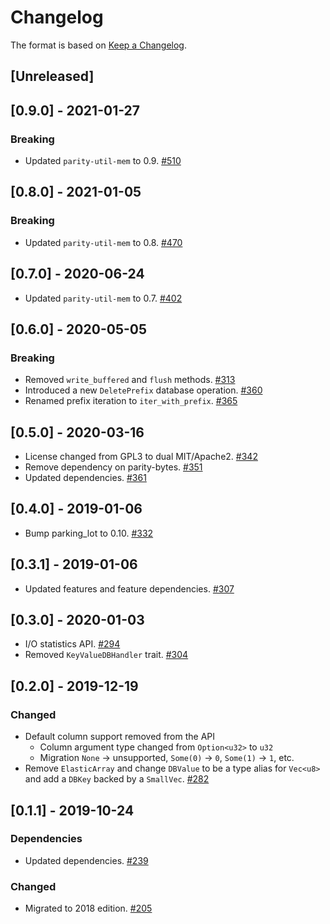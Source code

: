 # Changelog

The format is based on [Keep a Changelog].

[Keep a Changelog]: http://keepachangelog.com/en/1.0.0/

## [Unreleased]

## [0.9.0] - 2021-01-27
### Breaking
- Updated `parity-util-mem` to 0.9. [#510](https://github.com/paritytech/parity-common/pull/510)

## [0.8.0] - 2021-01-05
### Breaking
- Updated `parity-util-mem` to 0.8. [#470](https://github.com/paritytech/parity-common/pull/470)

## [0.7.0] - 2020-06-24
- Updated `parity-util-mem` to 0.7. [#402](https://github.com/paritytech/parity-common/pull/402)

## [0.6.0] - 2020-05-05
### Breaking
- Removed `write_buffered` and `flush` methods. [#313](https://github.com/paritytech/parity-common/pull/313)
- Introduced a new `DeletePrefix` database operation. [#360](https://github.com/paritytech/parity-common/pull/360)
- Renamed prefix iteration to `iter_with_prefix`. [#365](https://github.com/paritytech/parity-common/pull/365)

## [0.5.0] - 2020-03-16
- License changed from GPL3 to dual MIT/Apache2. [#342](https://github.com/paritytech/parity-common/pull/342)
- Remove dependency on parity-bytes. [#351](https://github.com/paritytech/parity-common/pull/351)
- Updated dependencies. [#361](https://github.com/paritytech/parity-common/pull/361)

## [0.4.0] - 2019-01-06
- Bump parking_lot to 0.10. [#332](https://github.com/paritytech/parity-common/pull/332)

## [0.3.1] - 2019-01-06
- Updated features and feature dependencies. [#307](https://github.com/paritytech/parity-common/pull/307)

## [0.3.0] - 2020-01-03
- I/O statistics API. [#294](https://github.com/paritytech/parity-common/pull/294)
- Removed `KeyValueDBHandler` trait. [#304](https://github.com/paritytech/parity-common/pull/304)

## [0.2.0] - 2019-12-19
### Changed
- Default column support removed from the API
  - Column argument type changed from `Option<u32>` to `u32`
  - Migration `None` -> unsupported, `Some(0)` -> `0`, `Some(1)` -> `1`, etc.
- Remove `ElasticArray` and change `DBValue` to be a type alias for `Vec<u8>` and add a `DBKey` backed by a `SmallVec`.  [#282](https://github.com/paritytech/parity-common/pull/282)

## [0.1.1] - 2019-10-24
### Dependencies
- Updated dependencies. [#239](https://github.com/paritytech/parity-common/pull/239)
### Changed
- Migrated to 2018 edition. [#205](https://github.com/paritytech/parity-common/pull/205)
